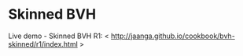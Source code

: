 Skinned BVH
===========

Live demo - Skinned BVH R1: < http://jaanga.github.io/cookbook/bvh-skinned/r1/index.html >  